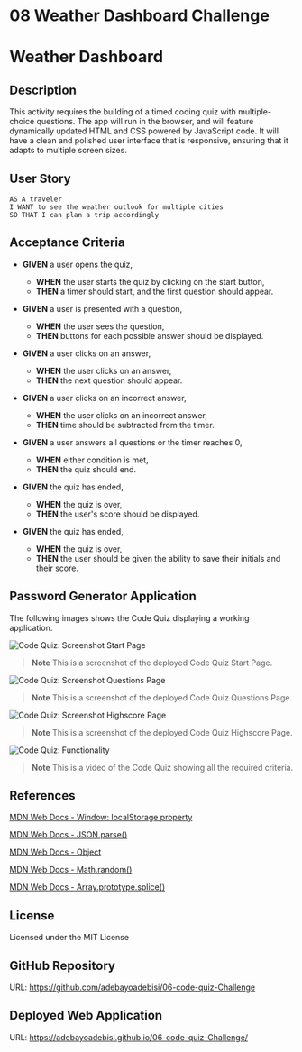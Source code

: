 # 08 Weather Dashboard Challenge

# Weather Dashboard

## Description
This activity requires the building of a timed coding quiz with multiple-choice questions. The app will run in the browser, and will feature dynamically updated HTML and CSS powered by JavaScript code. It will have a clean and polished user interface that is responsive, ensuring that it adapts to multiple screen sizes.

## User Story
```
AS A traveler
I WANT to see the weather outlook for multiple cities
SO THAT I can plan a trip accordingly
```

## Acceptance Criteria
- **GIVEN** a user opens the quiz,
  - **WHEN** the user starts the quiz by clicking on the start button,
  - **THEN** a timer should start, and the first question should appear.

- **GIVEN** a user is presented with a question,
  - **WHEN** the user sees the question,
  - **THEN** buttons for each possible answer should be displayed.

- **GIVEN** a user clicks on an answer,
  - **WHEN** the user clicks on an answer,
  - **THEN** the next question should appear.

- **GIVEN** a user clicks on an incorrect answer,
  - **WHEN** the user clicks on an incorrect answer,
  - **THEN** time should be subtracted from the timer.

- **GIVEN** a user answers all questions or the timer reaches 0,
  - **WHEN** either condition is met,
  - **THEN** the quiz should end.

- **GIVEN** the quiz has ended,
  - **WHEN** the quiz is over,
  - **THEN** the user's score should be displayed.

- **GIVEN** the quiz has ended,
  - **WHEN** the quiz is over,
  - **THEN** the user should be given the ability to save their initials and their score.

## Password Generator Application
The following images shows the Code Quiz displaying a working application.

![Code Quiz: Screenshot Start Page](./assets/images/quiz-start-page.png)

> **Note** This is a screenshot of the deployed Code Quiz Start Page.

![Code Quiz: Screenshot Questions Page](./assets/images/quiz-questions.png)

> **Note** This is a screenshot of the deployed Code Quiz Questions Page.

![Code Quiz: Screenshot Highscore Page](./assets/images/quiz-highscore.png)

> **Note** This is a screenshot of the deployed Code Quiz Highscore Page.

![Code Quiz: Functionality](./assets/images/quiz-recording.gif)

> **Note** This is a video of the Code Quiz showing all the required criteria.

## References
[MDN Web Docs - Window: localStorage property](https://developer.mozilla.org/en-US/docs/Web/API/Window/localStorage)

[MDN Web Docs - JSON.parse()](https://developer.mozilla.org/en-US/docs/Web/JavaScript/Reference/Global_Objects/JSON/parse)

[MDN Web Docs - Object](https://developer.mozilla.org/en-US/docs/Web/JavaScript/Reference/Global_Objects/Object)

[MDN Web Docs - Math.random()](https://developer.mozilla.org/en-US/docs/Web/JavaScript/Reference/Global_Objects/Math/random)

[MDN Web Docs - Array.prototype.splice()](https://developer.mozilla.org/en-US/docs/Web/JavaScript/Reference/Global_Objects/Array/splice)

## License
Licensed under the MIT License

## GitHub Repository
URL: https://github.com/adebayoadebisi/06-code-quiz-Challenge

## Deployed Web Application
URL: https://adebayoadebisi.github.io/06-code-quiz-Challenge/
